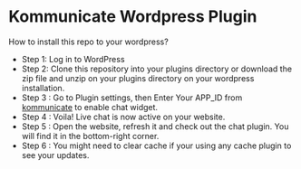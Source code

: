 # Kommunicate Wordpress Plugin 

How to install this repo to your wordpress?
* Step 1: Log in to WordPress
* Step 2: Clone this repository into your plugins directory or download the zip file and unzip on your plugins directory on your wordpress installation. 
* Step 3 : Go to Plugin settings, then Enter Your APP_ID from [kommunicate](https://www.kommunicate.io/) to enable chat widget.
* Step 4 : Voila! Live chat is now active on your website.
* Step 5 : Open the website, refresh it and check out the chat plugin. You will find it in the bottom-right corner.
* Step 6 : You might need to clear cache if your using any cache plugin to see your updates.
